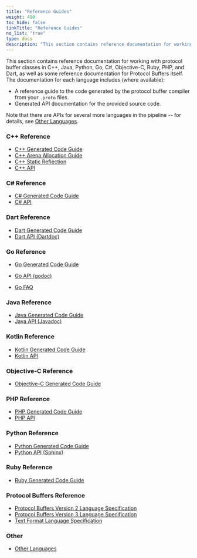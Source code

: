 ```yaml
---
title: "Reference Guides"
weight: 490
toc_hide: false
linkTitle: "Reference Guides"
no_list: "true"
type: docs
description: "This section contains reference documentation for working with protocol buffer classes in C++, Java, Python, Go, C#, Objective-C, Ruby, PHP, and Dart, as well as some reference documentation for Protocol Buffers itself."
---
```

    

This section contains reference documentation for working with protocol buffer
classes in C++, Java, Python, Go, C\#, Objective-C, Ruby, PHP, and Dart, as well
as some reference documentation for Protocol Buffers itself. The documentation
for each language includes (where available):

-   A reference guide to the code generated by the protocol buffer compiler from
    your `.proto` files.
-   Generated API documentation for the provided source code.

Note that there are APIs for several more languages in the pipeline -- for
details, see [Other Languages](/reference/other).

### C++ Reference

-   [C++ Generated Code Guide](/reference/cpp/cpp-generated)
-   [C++ Arena Allocation Guide](/reference/cpp/arenas)
-   [C++ Static Reflection](/reference/cpp/cpp-static-reflection)
-   [C++ API](/reference/cpp/api-docs/)

### C\# Reference

-   [C\# Generated Code Guide](/reference/csharp/csharp-generated)
-   [C\# API](/reference/csharp/api-docs/)

### Dart Reference

-   [Dart Generated Code Guide](/reference/dart/dart-generated)
-   [Dart API (Dartdoc)](//pub.dartlang.org/documentation/protobuf)

### Go Reference

-   [Go Generated Code Guide](/reference/go/go-generated)
-   [Go API (godoc)](https://pkg.go.dev/google.golang.org/protobuf/proto)
    
-   [Go FAQ](/reference/go/faq)

### Java Reference

-   [Java Generated Code Guide](/reference/java/java-generated)
-   [Java API (Javadoc)](/reference/java/api-docs/overview-summary.html)

### Kotlin Reference

-   [Kotlin Generated Code Guide](/reference/kotlin/kotlin-generated)
-   [Kotlin API](/reference/kotlin/api-docs)

### Objective-C Reference

-   [Objective-C Generated Code Guide](/reference/objective-c/objective-c-generated)

### PHP Reference

-   [PHP Generated Code Guide](/reference/php/php-generated)
-   [PHP API](/reference/php/api-docs)

### Python Reference

-   [Python Generated Code Guide](/reference/python/python-generated)
-   [Python API (Sphinx)](https://googleapis.dev/python/protobuf/latest/)

### Ruby Reference

-   [Ruby Generated Code Guide](/reference/ruby/ruby-generated)

### Protocol Buffers Reference

-   [Protocol Buffers Version 2 Language Specification](/reference/protobuf/proto2-spec)
-   [Protocol Buffers Version 3 Language Specification](/reference/protobuf/proto3-spec)
-   [Text Format Language Specification](/reference/protobuf/textformat-spec)

### Other

-   [Other Languages](/reference/other)
